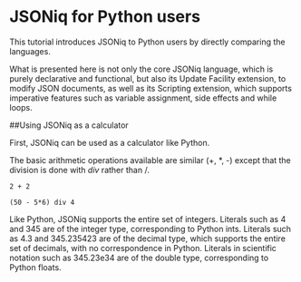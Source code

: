 # JSONiq for Python users

This tutorial introduces JSONiq to Python users by directly comparing the languages.

What is presented here is not only the core JSONiq language, which is purely declarative and functional, but also its Update Facility extension, to modify JSON documents, as well as its Scripting extension, which supports imperative features such as variable assignment, side effects and while loops.

##Using JSONiq as a calculator

First, JSONiq can be used as a calculator like Python.

The basic arithmetic operations available are similar (+, *, -) except that the division is done with *div* rather than /.

    2 + 2
    
    (50 - 5*6) div 4
    
Like Python, JSONiq supports the entire set of integers. Literals such as 4 and 345 are of the integer type, corresponding to Python ints. Literals such as 4.3 and 345.235423 are of the decimal type, which supports the entire set of decimals, with no correspondence in Python. Literals in scientific notation such as 345.23e34 are of the double type, corresponding to Python floats.
